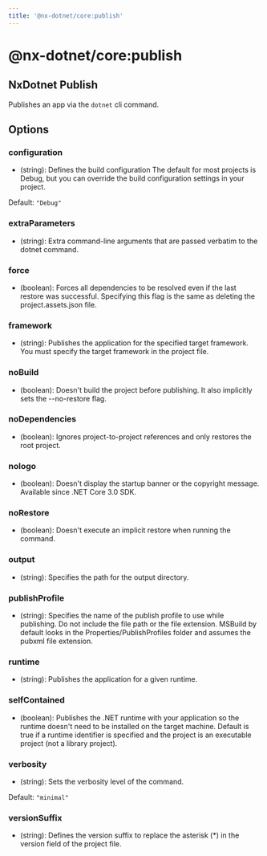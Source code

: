```yaml
---
title: '@nx-dotnet/core:publish'
---
```


# @nx-dotnet/core:publish

## NxDotnet Publish

Publishes an app via the `dotnet` cli command.

## Options

### configuration

- (string): Defines the build configuration The default for most projects is Debug, but you can override the build configuration settings in your project.

Default: `"Debug"`

### extraParameters

- (string): Extra command-line arguments that are passed verbatim to the dotnet command.

### force

- (boolean): Forces all dependencies to be resolved even if the last restore was successful. Specifying this flag is the same as deleting the project.assets.json file.

### framework

- (string): Publishes the application for the specified target framework. You must specify the target framework in the project file.

### noBuild

- (boolean): Doesn't build the project before publishing. It also implicitly sets the --no-restore flag.

### noDependencies

- (boolean): Ignores project-to-project references and only restores the root project.

### nologo

- (boolean): Doesn't display the startup banner or the copyright message. Available since .NET Core 3.0 SDK.

### noRestore

- (boolean): Doesn't execute an implicit restore when running the command.

### output

- (string): Specifies the path for the output directory.

### publishProfile

- (string): Specifies the name of the publish profile to use while publishing. Do not include the file path or the file extension. MSBuild by default looks in the Properties/PublishProfiles folder and assumes the pubxml file extension.

### runtime

- (string): Publishes the application for a given runtime.

### selfContained

- (boolean): Publishes the .NET runtime with your application so the runtime doesn't need to be installed on the target machine. Default is true if a runtime identifier is specified and the project is an executable project (not a library project).

### verbosity

- (string): Sets the verbosity level of the command.

Default: `"minimal"`

### versionSuffix

- (string): Defines the version suffix to replace the asterisk (\*) in the version field of the project file.
